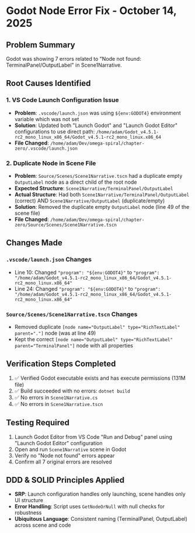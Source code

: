 # Godot Node Error Fix - October 14, 2025

## Problem Summary
Godot was showing 7 errors related to "Node not found: TerminalPanel/OutputLabel" in Scene1Narrative.

## Root Causes Identified

### 1. VS Code Launch Configuration Issue
- **Problem**: `.vscode/launch.json` was using `${env:GODOT4}` environment variable which was not set
- **Solution**: Updated both "Launch Godot" and "Launch Godot Editor" configurations to use direct path: `/home/adam/Godot_v4.5.1-rc2_mono_linux_x86_64/Godot_v4.5.1-rc2_mono_linux.x86_64`
- **File Changed**: `/home/adam/Dev/omega-spiral/chapter-zero/.vscode/launch.json`

### 2. Duplicate Node in Scene File
- **Problem**: `Source/Scenes/Scene1Narrative.tscn` had a duplicate empty `OutputLabel` node as a direct child of the root node
- **Expected Structure**: `Scene1Narrative/TerminalPanel/OutputLabel`
- **Actual Structure**: Had both `Scene1Narrative/TerminalPanel/OutputLabel` (correct) AND `Scene1Narrative/OutputLabel` (duplicate/empty)
- **Solution**: Removed the duplicate empty `OutputLabel` node (line 49 of the scene file)
- **File Changed**: `/home/adam/Dev/omega-spiral/chapter-zero/Source/Scenes/Scene1Narrative.tscn`

## Changes Made

### `.vscode/launch.json` Changes
- Line 10: Changed `"program": "${env:GODOT4}"` to `"program": "/home/adam/Godot_v4.5.1-rc2_mono_linux_x86_64/Godot_v4.5.1-rc2_mono_linux.x86_64"`
- Line 24: Changed `"program": "${env:GODOT4}"` to `"program": "/home/adam/Godot_v4.5.1-rc2_mono_linux_x86_64/Godot_v4.5.1-rc2_mono_linux.x86_64"`

### `Source/Scenes/Scene1Narrative.tscn` Changes
- Removed duplicate `[node name="OutputLabel" type="RichTextLabel" parent="."]` node (was at line 49)
- Kept the correct `[node name="OutputLabel" type="RichTextLabel" parent="TerminalPanel"]` node with all properties

## Verification Steps Completed
1. ✅ Verified Godot executable exists and has execute permissions (131M file)
2. ✅ Build succeeded with no errors: `dotnet build`
3. ✅ No errors in `Scene1Narrative.cs`
4. ✅ No errors in `Scene1Narrative.tscn`

## Testing Required
1. Launch Godot Editor from VS Code "Run and Debug" panel using "Launch Godot Editor" configuration
2. Open and run `Scene1Narrative` scene in Godot
3. Verify no "Node not found" errors appear
4. Confirm all 7 original errors are resolved

## DDD & SOLID Principles Applied
- **SRP**: Launch configuration handles only launching, scene handles only UI structure
- **Error Handling**: Script uses `GetNodeOrNull` with null checks for robustness
- **Ubiquitous Language**: Consistent naming (TerminalPanel, OutputLabel) across scene and code
